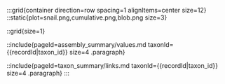 <!--
Content to display in a panel on each assembly record page.
-->

:::grid{container direction=row spacing=1 alignItems=center size=12}
::static{plot=snail.png,cumulative.png,blob.png size=3}

::grid{size=1}

::include{pageId=assembly_summary/values.md taxonId={{recordId|taxon_id}} size=4 .paragraph}

::include{pageId=taxon_summary/links.md taxonId={{recordId|taxon_id}} size=4 .paragraph}
:::
